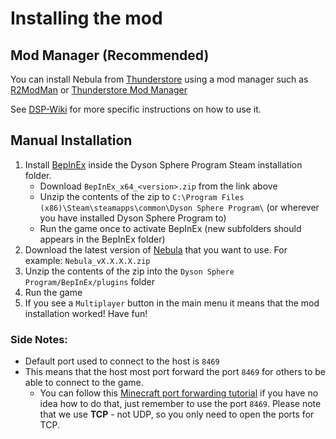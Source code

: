 # Installing the mod

## Mod Manager (Recommended)
You can install Nebula from [Thunderstore](https://dsp.thunderstore.io/package/nebula/NebulaMultiplayerMod/) using a mod manager such as [R2ModMan](https://dsp.thunderstore.io/package/ebkr/r2modman/) or [Thunderstore Mod Manager](https://www.overwolf.com/app/Thunderstore-Thunderstore_Mod_Manager)

See [DSP-Wiki](https://dsp-wiki.com/Modding:Getting_Started#Using_the_Mod_Manager) for more specific instructions on how to use it.

## Manual Installation
1. Install [BepInEx](https://github.com/BepInEx/BepInEx/releases/latest) inside the Dyson Sphere Program Steam installation folder.
   - Download `BepInEx_x64_<version>.zip` from the link above
   - Unzip the contents of the zip to `C:\Program Files (x86)\Steam\steamapps\common\Dyson Sphere Program\` (or wherever you have installed Dyson Sphere Program to)
   - Run the game once to activate BepInEx (new subfolders should appears in the BepInEx folder)
2. Download the latest version of [Nebula](https://github.com/hubastard/nebula/releases/latest) that you want to use. For example: `Nebula_vX.X.X.X.zip`
3. Unzip the contents of the zip into the `Dyson Sphere Program/BepInEx/plugins` folder
4. Run the game
5. If you see a `Multiplayer` button in the main menu it means that the mod installation worked! Have fun!

### Side Notes:
- Default port used to connect to the host is `8469`
- This means that the host most port forward the port `8469` for others to be able to connect to the game. 
    - You can follow this [Minecraft port forwarding tutorial](https://www.youtube.com/watch?v=X75GbRaGzu8&ab_channel=TroubleChute) if you have no idea how to do that, just remember to use the port `8469`. Please note that we use **TCP** - not UDP, so you only need to open the ports for TCP.

